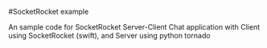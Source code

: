 #SocketRocket example

An sample code for SocketRocket
Server-Client Chat application with Client using SocketRocket (swift), and Server using python tornado